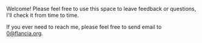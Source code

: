 Welcome! Please feel free to use this space to leave feedback or questions, I'll check it from time to time.

If you ever need to reach me, please feel free to send email to 0@flancia.org.